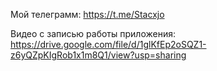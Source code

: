 Мой телеграмм: https://t.me/Stacxjo

Видео с записью работы приложения: https://drive.google.com/file/d/1glKfEp2oSQZ1-z6yQZpKIgRob1x1m8Q1/view?usp=sharing
